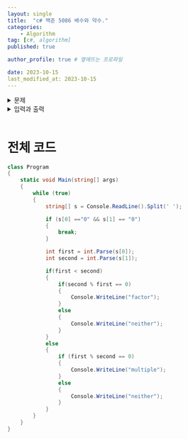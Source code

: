 ```yaml
---
layout: single
title:  "c# 백준 5086 배수와 약수."
categories: 
    - Algorithm
tag: [c#, algorithm]
published: true

author_profile: true # 옆에뜨는 프로파일

date: 2023-10-15
last_modified_at: 2023-10-15
---
```


<details>
<summary>문제</summary>
<div markdown="1"> 

4 × 3 = 12이다.

이 식을 통해 다음과 같은 사실을 알 수 있다.

3은 12의 약수이고, 12는 3의 배수이다.

4도 12의 약수이고, 12는 4의 배수이다.

두 수가 주어졌을 때, 다음 3가지 중 어떤 관계인지 구하는 프로그램을 작성하시오.

1.첫 번째 숫자가 두 번째 숫자의 약수이다.
2.첫 번째 숫자가 두 번째 숫자의 배수이다.
3.첫 번째 숫자가 두 번째 숫자의 약수와 배수 모두 아니다.

<br>

</div>
</details>

<details>
<summary>입력과 출력</summary>
<div markdown="1">   

**입력**
입력은 여러 테스트 케이스로 이루어져 있다. 각 테스트 케이스는 10,000이 넘지않는 두 자연수로 이루어져 있다. 마지막 줄에는 0이 2개 주어진다. 두 수가 같은 경우는 없다.

**출력**
각 테스트 케이스마다 첫 번째 숫자가 두 번째 숫자의 약수라면 factor를, 배수라면 multiple을, 둘 다 아니라면 neither를 출력한다.


</div>
</details>

<br>

# 전체 코드
```c#
class Program
{
    static void Main(string[] args)
    {
        while (true)
        {
            string[] s = Console.ReadLine().Split(' ');

            if (s[0] =="0" && s[1] == "0")
            {
                break;
            }

            int first = int.Parse(s[0]);
            int second = int.Parse(s[1]);

            if(first < second)
            {
                if(second % first == 0)
                {
                    Console.WriteLine("factor");
                }
                else
                {
                    Console.WriteLine("neither");
                }
            }
            else
            {
                if (first % second == 0)
                {
                    Console.WriteLine("multiple");
                }
                else
                {
                    Console.WriteLine("neither");
                }
            }
        }
    }
}
```